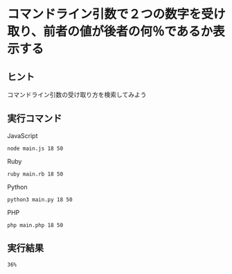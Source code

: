 # コマンドライン引数で２つの数字を受け取り、前者の値が後者の何％であるか表示する

## ヒント

コマンドライン引数の受け取り方を検索してみよう

## 実行コマンド

JavaScript
```shell:
node main.js 18 50
```
Ruby
```shell:
ruby main.rb 18 50
```
Python
```shell:
python3 main.py 18 50
```
PHP
```shell:
php main.php 18 50
```

## 実行結果

```shell:
36%
```
